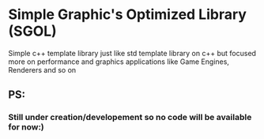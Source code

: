 # Simple Graphic's Optimized Library (SGOL)

Simple c++ template library just like std template library on c++ but focused more on performance and graphics applications like Game Engines, Renderers and so on

## PS:
### Still under creation/developement so no code will be available for now:)
